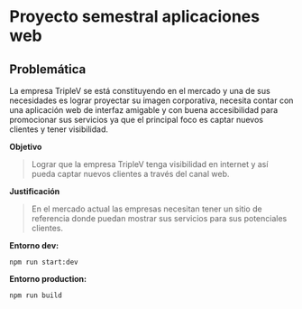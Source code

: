 # Proyecto semestral aplicaciones web

## Problemática

La empresa TripleV se está constituyendo en el mercado y una de sus necesidades es lograr proyectar su imagen corporativa, necesita contar con una aplicación web  de interfaz amigable y con buena accesibilidad para promocionar sus servicios ya que el principal foco es captar nuevos clientes y tener visibilidad.

**Objetivo**
> Lograr que la empresa TripleV tenga visibilidad en internet y así
> pueda captar nuevos clientes a través del canal web.

**Justificación**
> En el mercado actual las empresas necesitan tener un sitio de
> referencia donde puedan mostrar sus servicios para sus potenciales
> clientes.

**Entorno dev:**

    npm run start:dev
   
 **Entorno production:**

    npm run build
